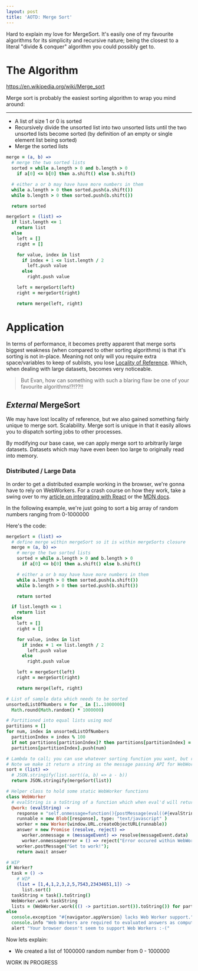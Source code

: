 ```yaml
---
layout: post
title: 'AOTD: Merge Sort'
---
```


Hard to explain my love for MergeSort. It's easily one of my favourite algorithms for its simplicity and recursive nature; being the closest to a literal "divide & conquer" algorithm you could possibly get to.

# The Algorithm

<https://en.wikipedia.org/wiki/Merge_sort>

Merge sort is probably the easiest sorting algorithm to wrap you mind around:

---

* A list of size 1 or 0 is sorted
* Recursively divide the unsorted list into two unsorted lists until the two unsorted lists become sorted (by definition of an empty or single element list being sorted)
* Merge the sorted lists

```coffee
merge = (a, b) =>
  # merge the two sorted lists
  sorted = while a.length > 0 and b.length > 0
    if a[0] <= b[0] then a.shift() else b.shift()

  # either a or b may have have more numbers in them
  while a.length > 0 then sorted.push(a.shift())
  while b.length > 0 then sorted.push(b.shift())

  return sorted

mergeSort = (list) =>
  if list.length <= 1
    return list
  else
    left = []
    right = []

    for value, index in list
      if index + 1 <= list.length / 2
        left.push value
      else
        right.push value

    left = mergeSort(left)
    right = mergeSort(right)

    return merge(left, right)
```

# Application

In terms of performance, it becomes pretty apparent that merge sorts biggest weakness (when compared to other sorting algorithms) is that it's sorting is not in-place. Meaning not only will you require extra space/variables to keep of sublists, you lose [Locality of Reference](https://en.wikipedia.org/wiki/Locality_of_reference). Which, when dealing with large datasets, becomes very noticeable.

> But Evan, how can something with such a blaring flaw be one of your favourite algorithms!?!??!!

## _External_ MergeSort

We may have lost locality of reference, but we also gained something fairly unique to merge sort. Scalability. Merge sort is unique in that it easily allows you to dispatch sorting jobs to other processes.

By modifying our base case, we can apply merge sort to arbitrarily large datasets. Datasets which may have even been too large to originally read into memory.

### Distributed / Large Data

In order to get a distributed example working in the browser, we're gonna have to rely on WebWorkers. For a crash course on how they work, take a swing over to my [article on integrating with React](/react-web-worker) or the [MDN docs](https://developer.mozilla.org/en-US/docs/Web/API/Web_Workers_API).

In the following example, we're just going to sort a big array of random numbers ranging from 0-1000000

Here's the code:

```coffee
mergeSort = (list) =>
  # define merge within mergeSort so it is within mergeSorts closure
  merge = (a, b) =>
    # merge the two sorted lists
    sorted = while a.length > 0 and b.length > 0
      if a[0] <= b[0] then a.shift() else b.shift()

    # either a or b may have have more numbers in them
    while a.length > 0 then sorted.push(a.shift())
    while b.length > 0 then sorted.push(b.shift())

    return sorted

  if list.length <= 1
    return list
  else
    left = []
    right = []

    for value, index in list
      if index + 1 <= list.length / 2
        left.push value
      else
        right.push value

    left = mergeSort(left)
    right = mergeSort(right)

    return merge(left, right)

# List of sample data which needs to be sorted
unsortedListOfNumbers = for _ in [1..1000000]
  Math.round(Math.random() * 1000000)

# Partitioned into equal lists using mod
partitions = []
for num, index in unsortedListOfNumbers
  partitionIndex = index % 100
  if not partitions[partitionIndex]? then partitions[partitionIndex] = []
  partitions[partitionIndex].push(num)

# Lambda to call; you can use whatever sorting function you want, but right now i'm just using the buildin `.sort()`
# Note we make it return a string as the message passing API for WebWorkers only allows strings
sort = (list) =>
  # JSON.stringify(list.sort((a, b) => a - b))
  return JSON.stringify(mergeSort(list))

# Helper class to hold some static WebWorker functions
class WebWorker
  # evalString is a toString of a function which when eval'd will return a string
  @work: (evalString) ->
    response = "self.onmessage=function(){postMessage(eval((#{evalString})()))}"
    runnable = new Blob([response], type: "text/javascript" )
    worker = new Worker(window.URL.createObjectURL(runnable))
    answer = new Promise (resolve, reject) =>
      worker.onmessage = (messageEvent) => resolve(messageEvent.data)
      worker.onmessageerror = () => reject("Error occured within WebWorker")
    worker.postMessage("Get to work!");
    return await answer

# WIP
if Worker?
  task = () ->
    # WIP
    (list = [1,4,1,2,3,2,5,7543,23434651,1]) ->
      list.sort()
  taskString = task().toString()
  WebWorker.work taskString
  lists = (WebWorker.work((() -> partition.sort()).toString()) for partition in partitions)
else
  console.exception "#{navigator.appVersion} lacks Web Worker support."
  console.info "Web Workers are required to evaluated answers as computation will cause the main window thread to lock"
  alert "Your browser doesn't seem to support Web Workers :-("
```

Now lets explain:

* We created a list of 1000000 random number from 0 - 1000000

WORK IN PROGRESS
